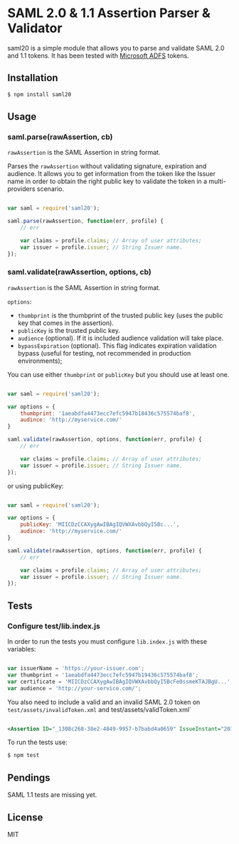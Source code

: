 SAML 2.0 & 1.1 Assertion Parser & Validator
=============
saml20 is a simple module that allows you to parse and validate SAML 2.0 and 1.1 tokens. It has been tested with [Microsoft ADFS](http://en.wikipedia.org/wiki/Active_Directory_Federation_Services) tokens.

## Installation

```bash
$ npm install saml20
```

## Usage

### saml.parse(rawAssertion, cb)

`rawAssertion` is the SAML Assertion in string format.

Parses the `rawAssertion` without validating signature, expiration and audience. It allows you to get information from the token like the Issuer name in order to obtain the right public key to validate the token in a multi-providers scenario.

```javascript

var saml = require('saml20');

saml.parse(rawAssertion, function(err, profile) {
	// err

	var claims = profile.claims; // Array of user attributes;
	var issuer = profile.issuer; // String Issuer name.
});

```

### saml.validate(rawAssertion, options, cb)

`rawAssertion` is the SAML Assertion in string format.

`options`:

* `thumbprint` is the thumbprint of the trusted public key (uses the public key that comes in the assertion).
* `publicKey` is the trusted public key.
* `audience` (optional). If it is included audience validation will take place.
* `bypassExpiration` (optional). This flag indicates expiration validation bypass (useful for testing, not recommended in production environments);

You can use either `thumbprint` or `publicKey` but you should use at least one.

```javascript

var saml = require('saml20');

var options = {
	thumbprint: '1aeabdfa4473ecc7efc5947b18436c575574baf8',
	audince: 'http://myservice.com/'
}

saml.validate(rawAssertion, options, function(err, profile) {
	// err

	var claims = profile.claims; // Array of user attributes;
	var issuer = profile.issuer; // String Issuer name.
});

```

or using publicKey:

```javascript

var saml = require('saml20');

var options = {
	publicKey: 'MIICDzCCAXygAwIBAgIQVWXAvbbQyI5Bc...',
	audince: 'http://myservice.com/'
}

saml.validate(rawAssertion, options, function(err, profile) {
	// err

	var claims = profile.claims; // Array of user attributes;
	var issuer = profile.issuer; // String Issuer name.
});

```

## Tests

### Configure test/lib.index.js

In order to run the tests you must configure `lib.index.js` with these variables:

```javascript

var issuerName = 'https://your-issuer.com';
var thumbprint = '1aeabdfa4473ecc7efc5947b19436c575574baf8';
var certificate = 'MIICDzCCAXygAwIBAgIQVWXAvbbQyI5BcFe0ssmeKTAJBgU...';
var audience = 'http://your-service.com/';

```

You also need to include a valid and an invalid SAML 2.0 token on `test/assets/invalidToken.xml` and test/assets/validToken.xml`

```xml

<Assertion ID="_1308c268-38e2-4849-9957-b7babd4a0659" IssueInstant="2014-03-01T04:04:52.919Z" Version="2.0" xmlns="urn:oasis:names:tc:SAML:2.0:assertion"><Issuer>https://your-issuer.com/</Issuer><ds:Signature xmlns:ds="http://www.w3.org/2000/09/xmldsig#"><ds:SignedInfo><ds:CanonicalizationMethod Algorithm="http://www.w3.org/2001/10/xml-exc-c14n#" /><ds:SignatureMethod Algorithm="http://www.w3.org/2001/04/xmldsig-more#rsa-sha256" /><ds:Reference URI="#_1308c268-38e2-4849-9957-b7babd4a0659"><ds:Transforms><ds:Transform Algorithm="http://www.w3.org/2000/09/xmldsig#enveloped-signature" /><ds:Transform Algorithm="http://www.w3.org/2001/10/xml-exc-c14n#" /></ds:Transforms><ds:DigestMethod Algorithm="http://www.w3.org/2001/04/xmlenc#sha256" /><ds:DigestValue>qJQjAuaj7adyLkl6m3T1oRhtYytu4bebq9JcQObZIu8=</ds:DigestValue></ds:Reference></ds:SignedInfo><ds:SignatureValue>amPTOSqkEq5ppbCyUgGgm....</Assertion>

```

To run the tests use:

```bash
$ npm test
```

## Pendings

SAML 1.1 tests are missing yet.

## License

MIT




